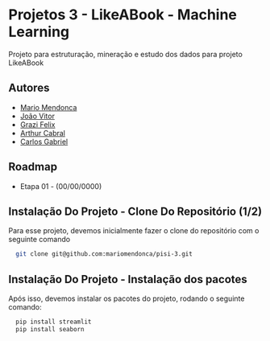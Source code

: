 # Projetos 3 - LikeABook - Machine Learning

Projeto para estruturação, mineração e estudo dos dados para projeto LikeABook

## Autores

- [Mario Mendonca](https://github.com/mariomendonca)
- [João Vitor](https://github.com/joaovitora7)
- [Grazi Felix](https://github.com/grazifelix)
- [Arthur Cabral](https://github.com/cabralarthur)
- [Carlos Gabriel](https://github.com/carlosgabriel311)

## Roadmap

- Etapa 01 - (00/00/0000)

## Instalação Do Projeto - Clone Do Repositório (1/2)

Para esse projeto, devemos inicialmente fazer o clone do repositório com o seguinte comando

```bash
  git clone git@github.com:mariomendonca/pisi-3.git
```

## Instalação Do Projeto - Instalação dos pacotes

Após isso, devemos instalar os pacotes do projeto, rodando o seguinte comando:

```bash
  pip install streamlit
  pip install seaborn
```